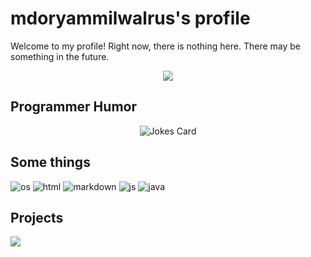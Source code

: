 # mdoryammilwalrus's profile
Welcome to my profile!
Right now, there is nothing here. There may be something in the future.

  <p align="center">
  <img alig src="ttps://github-profile-trophy.vercel.app/?username=mdoryammilwalrus&no-bg=true" />
</p>


## Programmer Humor

<p align="center">
<img src="https://readme-jokes.vercel.app/api" alt="Jokes Card" />
  </p>

## Some things
![os](https://img.shields.io/badge/OS-Windows-lightblue/?logo=microsoft)
![html](https://img.shields.io/badge/Knows-HTML-blue/?logo=html5&logoColor=warning&color=orange)
![markdown](https://img.shields.io/badge/Knows-MarkDown-FFF?logo=markdown)
![js](https://img.shields.io/badge/Knows-JavaScript-blue/?logo=javascript&logoColor=warning&color=yellow)
![java](https://img.shields.io/badge/Knows-Java-blue/?logo=java&logoColor=warning&color=red)
## Projects

<a href="https://github.com/anuraghazra/github-readme-stats">
  <img align="center" src="https://github-readme-stats.vercel.app/api/pin/?username=mdoryammilwalrus&repo=mdoryammilwalrus.github.io" />
</a>
